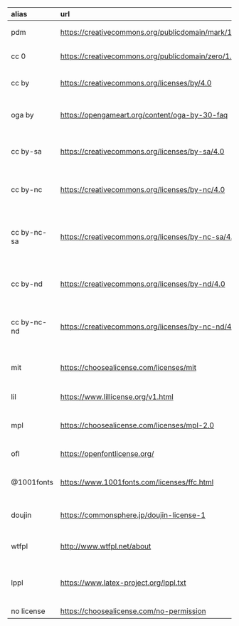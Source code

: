 | alias       | url                                               | name                                                     | _zh_          |
| :---------- | :------------------------------------------------ | :------------------------------------------------------- | :------------ |
| pdm         | https://creativecommons.org/publicdomain/mark/1.0 | Public Domain Mark                                       | 公有领域标识        |
| cc 0        | https://creativecommons.org/publicdomain/zero/1.0 | Creative Commons Zero                                    | 公有领域          |
| cc by       | https://creativecommons.org/licenses/by/4.0       | Creative Commons Attribution                             | 归因            |
| oga by      | https://opengameart.org/content/oga-by-30-faq     | Open Game Art Attribution                                | 开放游戏艺术的归因     |
| cc by-sa    | https://creativecommons.org/licenses/by-sa/4.0    | Creative Commons Attribution-ShareAlike                  | 归因-相同方式共享     |
| cc by-nc    | https://creativecommons.org/licenses/by-nc/4.0    | Creative Commons Attribution-NonCommercial               | 归因-非商用        |
| cc by-nc-sa | https://creativecommons.org/licenses/by-nc-sa/4.0 | Creative Commons Attribution-NonCommercial-ShareAlike    | 归因-非商用-相同方式共享 |
| cc by-nd    | https://creativecommons.org/licenses/by-nd/4.0    | Creative Commons Attribution-NoDerivatives               | 归因-禁止衍生       |
| cc by-nc-nd | https://creativecommons.org/licenses/by-nc-nd/4.0 | Creative Commons Attribution-NonCommercial-NoDerivatives | 归因-非商用-禁止衍生   |
| mit         | https://choosealicense.com/licenses/mit           | MIT License                                              | 麻省理工学院许可证     |
| lil         | https://www.lillicense.org/v1.html                | Lil License                                              | Lil许可证        |
| mpl         | https://choosealicense.com/licenses/mpl-2.0       | Mozilla Public License                                   | Mozilla公共许可   |
| ofl         | https://openfontlicense.org/                      | Open Font License                                        | 开放字体许可        |
| @1001fonts  | https://www.1001fonts.com/licenses/ffc.html       | 1001 Fonts License                                       | 1001字体许可证     |
| doujin      | https://commonsphere.jp/doujin-license-1          | Doujin Mark License[同人マーク・ライセンス]                         | 同人标识许可        |
| wtfpl       | http://www.wtfpl.net/about                        | Do What The F*** You Want License                        | 随便你许可         |
| lppl        | https://www.latex-project.org/lppl.txt            | The LaTeX Project Public License                         | LaTeX 项目公共许可证 |
| no license  | https://choosealicense.com/no-permission          | No License                                               | 未许可           |